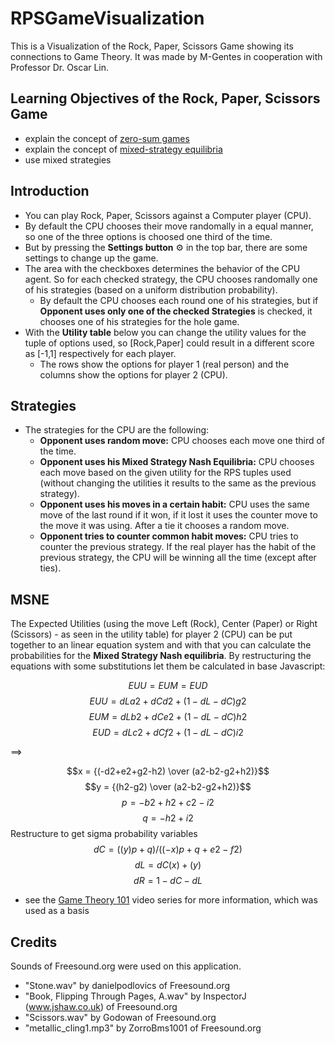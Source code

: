 # RPSGameVisualization

This is a Visualization of the Rock, Paper, Scissors Game showing its connections to Game Theory. It was made by M-Gentes in cooperation with Professor Dr. Oscar Lin.

## Learning Objectives of the Rock, Paper, Scissors Game
- explain the concept of [zero-sum games](https://en.wikipedia.org/wiki/Zero-sum_game)
- explain the concept of [mixed-strategy equilibria](https://en.wikipedia.org/wiki/Strategy_(game_theory)#Mixed_strategy)
- use mixed strategies
## Introduction
- You can play Rock, Paper, Scissors against a Computer player (CPU).
- By default the CPU chooses their move randomally in a equal manner, so one of the three options is choosed one third of the time.
- But by pressing the **Settings button** ⚙ in the top bar, there are some settings to change up the game.
- The area with the checkboxes determines the behavior of the CPU agent. So for each checked strategy, the CPU chooses randomally one of his strategies (based on a uniform distribution probability). 
    - By default the CPU chooses each round one of his strategies, but if **Opponent uses only one of the checked Strategies** is checked, it chooses one of his strategies for the hole game. 
- With the **Utility table** below you can change the utility values for the tuple of options used, so [Rock,Paper] could result in a different score as [-1,1] respectively for each player. 
    - The rows show the options for player 1 (real person) and the columns show the options for player 2 (CPU).

## Strategies
- The strategies for the CPU are the following: 
    - **Opponent uses random move:** CPU chooses each move one third of the time.
    - **Opponent uses his Mixed Strategy Nash Equilibria:** CPU chooses each move based on the given utility for the RPS tuples used (without changing the utilities it results to the same as the previous strategy).
    - **Opponent uses his moves in a certain habit:** CPU uses the same move of the last round if it won, if it lost it uses the counter move to the move it was using. After a tie it chooses a random move.
    - **Opponent tries to counter common habit moves:** CPU tries to counter the previous strategy. If the real player has the habit of the previous strategy, the CPU will be winning all the time (except after ties).

## MSNE

The Expected Utilities (using the move Left (Rock), Center (Paper) or Right (Scissors) - as seen in the utility table) for player 2 (CPU) can be put together to an linear equation system and with that you can calculate the probabilities for the **Mixed Strategy Nash equilibria**. By restructuring the equations with some substitutions let them be calculated in base Javascript:

$$EUU = EUM = EUD$$
$$EUU = dL a2 + dC d2 + (1-dL-dC) g2$$
$$EUM = dL b2 + dC e2 + (1-dL-dC) h2$$
$$EUD = dL c2 + dC f2 + (1-dL-dC) i2$$

$\implies$

$$x = {(-d2+e2+g2-h2) \over (a2-b2-g2+h2)}$$
$$y = {(h2-g2) \over (a2-b2-g2+h2)}$$
$$p = -b2 + h2 + c2 - i2$$
$$q = -h2 + i2$$
Restructure to get sigma probability variables
$$dC = ((y) p + q) / ((-x) p + q + e2 - f2)$$
$$dL = dC (x) + (y)$$
$$dR = 1 - dC - dL$$

- see the [Game Theory 101](https://www.youtube.com/watch?v=C6_72XPpKNQ&list=PLKI1h_nAkaQoDzI4xDIXzx6U2ergFmedo&index=39) video series for more information, which was used as a basis

## Credits

Sounds of Freesound.org were used on this application.

- "Stone.wav" by danielpodlovics of Freesound.org
- "Book, Flipping Through Pages, A.wav" by InspectorJ (www.jshaw.co.uk) of Freesound.org
- "Scissors.wav" by Godowan of Freesound.org
- "metallic_cling1.mp3" by ZorroBms1001 of Freesound.org